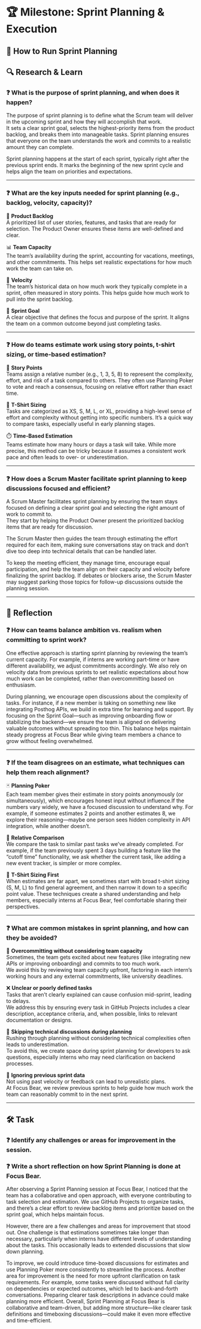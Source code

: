 # 🏆 Milestone: Sprint Planning & Execution

## 📅 How to Run Sprint Planning

## 🔍 Research & Learn

### ❓ What is the purpose of sprint planning, and when does it happen?

The purpose of sprint planning is to define what the Scrum team will deliver in the upcoming sprint and how they will accomplish that work.  
It sets a clear sprint goal, selects the highest-priority items from the product backlog, and breaks them into manageable tasks. Sprint planning ensures that everyone on the team understands the work and commits to a realistic amount they can complete.

Sprint planning happens at the start of each sprint, typically right after the previous sprint ends. It marks the beginning of the new sprint cycle and helps align the team on priorities and expectations.

---

### ❓ What are the key inputs needed for sprint planning (e.g., backlog, velocity, capacity)?

📝 **Product Backlog**  
A prioritized list of user stories, features, and tasks that are ready for selection. The Product Owner ensures these items are well-defined and clear.

📊 **Team Capacity**  
The team’s availability during the sprint, accounting for vacations, meetings, and other commitments. This helps set realistic expectations for how much work the team can take on.

🚀 **Velocity**  
The team’s historical data on how much work they typically complete in a sprint, often measured in story points. This helps guide how much work to pull into the sprint backlog.

🎯 **Sprint Goal**  
A clear objective that defines the focus and purpose of the sprint. It aligns the team on a common outcome beyond just completing tasks.

---

### ❓ How do teams estimate work using story points, t-shirt sizing, or time-based estimation?

🔢 **Story Points**  
Teams assign a relative number (e.g., 1, 3, 5, 8) to represent the complexity, effort, and risk of a task compared to others. They often use Planning Poker to vote and reach a consensus, focusing on relative effort rather than exact time.

👕 **T-Shirt Sizing**  
Tasks are categorized as XS, S, M, L, or XL, providing a high-level sense of effort and complexity without getting into specific numbers. It’s a quick way to compare tasks, especially useful in early planning stages.

⏱️ **Time-Based Estimation**  
Teams estimate how many hours or days a task will take. While more precise, this method can be tricky because it assumes a consistent work pace and often leads to over- or underestimation.

---

### ❓ How does a Scrum Master facilitate sprint planning to keep discussions focused and efficient?

A Scrum Master facilitates sprint planning by ensuring the team stays focused on defining a clear sprint goal and selecting the right amount of work to commit to.  
They start by helping the Product Owner present the prioritized backlog items that are ready for discussion.  

The Scrum Master then guides the team through estimating the effort required for each item, making sure conversations stay on track and don’t dive too deep into technical details that can be handled later.

To keep the meeting efficient, they manage time, encourage equal participation, and help the team align on their capacity and velocity before finalizing the sprint backlog. If debates or blockers arise, the Scrum Master may suggest parking those topics for follow-up discussions outside the planning session.

---

## 📝 Reflection

### ❓ How can teams balance ambition vs. realism when committing to sprint work?

One effective approach is starting sprint planning by reviewing the team’s current capacity. For example, if interns are working part-time or have different availability, we adjust commitments accordingly. We also rely on velocity data from previous sprints to set realistic expectations about how much work can be completed, rather than overcommitting based on enthusiasm.

During planning, we encourage open discussions about the complexity of tasks. For instance, if a new member is taking on something new like integrating Posthog APIs, we build in extra time for learning and support. By focusing on the Sprint Goal—such as improving onboarding flow or stabilizing the backend—we ensure the team is aligned on delivering valuable outcomes without spreading too thin. This balance helps maintain steady progress at Focus Bear while giving team members a chance to grow without feeling overwhelmed.

---

### ❓ If the team disagrees on an estimate, what techniques can help them reach alignment?

🃏 **Planning Poker**  
Each team member gives their estimate in story points anonymously (or simultaneously), which encourages honest input without influence.If the numbers vary widely, we have a focused discussion to understand why. For example, if someone estimates 2 points and another estimates 8, we explore their reasoning—maybe one person sees hidden complexity in API integration, while another doesn’t.

📏 **Relative Comparison**  
We compare the task to similar past tasks we’ve already completed. For example, if the team previously spent 3 days building a feature like the “cutoff time” functionality, we ask whether the current task, like adding a new event tracker, is simpler or more complex.

👕 **T-Shirt Sizing First**  
When estimates are far apart, we sometimes start with broad t-shirt sizing (S, M, L) to find general agreement, and then narrow it down to a specific point value. These techniques create a shared understanding and help members, especially interns at Focus Bear, feel comfortable sharing their perspectives.

---

### ❓ What are common mistakes in sprint planning, and how can they be avoided?

🥳 **Overcommitting without considering team capacity**  
Sometimes, the team gets excited about new features (like integrating new APIs or improving onboarding) and commits to too much work.  
We avoid this by reviewing team capacity upfront, factoring in each intern’s working hours and any external commitments, like university deadlines.

❌ **Unclear or poorly defined tasks**  
Tasks that aren’t clearly explained can cause confusion mid-sprint, leading to delays.  
We address this by ensuring every task in GitHub Projects includes a clear description, acceptance criteria, and, when possible, links to relevant documentation or designs.

🏃 **Skipping technical discussions during planning**  
Rushing through planning without considering technical complexities often leads to underestimation.  
To avoid this, we create space during sprint planning for developers to ask questions, especially interns who may need clarification on backend processes.

👀 **Ignoring previous sprint data**  
Not using past velocity or feedback can lead to unrealistic plans.  
At Focus Bear, we review previous sprints to help guide how much work the team can reasonably commit to in the next sprint.

---

## 🛠️ Task

### ❓ Identify any challenges or areas for improvement in the session.

### ❓ Write a short reflection on how Sprint Planning is done at Focus Bear.

After observing a Sprint Planning session at Focus Bear, I noticed that the team has a collaborative and open approach, with everyone contributing to task selection and estimation. We use GitHub Projects to organize tasks, and there’s a clear effort to review backlog items and prioritize based on the sprint goal, which helps maintain focus.

However, there are a few challenges and areas for improvement that stood out. One challenge is that estimations sometimes take longer than necessary, particularly when interns have different levels of understanding about the tasks. This occasionally leads to extended discussions that slow down planning.

To improve, we could introduce time-boxed discussions for estimates and use Planning Poker more consistently to streamline the process. Another area for improvement is the need for more upfront clarification on task requirements. For example, some tasks were discussed without full clarity on dependencies or expected outcomes, which led to back-and-forth conversations. Preparing clearer task descriptions in advance could make planning more efficient. Overall, Sprint Planning at Focus Bear is collaborative and team-driven, but adding more structure—like clearer task definitions and timeboxing discussions—could make it even more effective and time-efficient.
